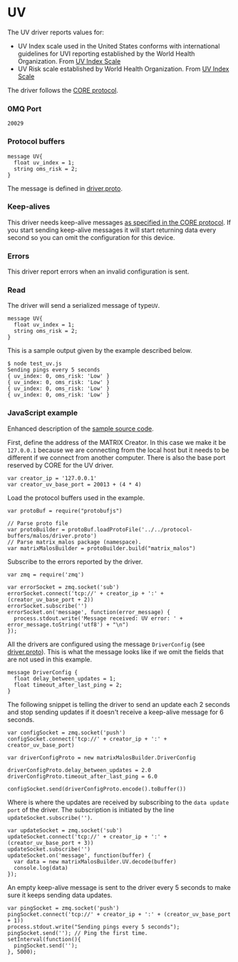 # UV

The UV driver reports values for:

* UV Index scale used in the United States conforms with international guidelines for UVI reporting established by the World Health Organization.  From [UV Index Scale](https://www.epa.gov/sunsafety/uv-index-scale-0) 
* UV Risk scale established by World Health Organization. From [UV Index Scale](https://www.epa.gov/sunsafety/uv-index-scale-0)

The driver follows the [CORE protocol](../index.md#protocol).

### 0MQ Port
```
20029
```

### Protocol buffers

```
message UV{
  float uv_index = 1;
  string oms_risk = 2;
}
```

The message is defined in [driver.proto](https://github.com/matrix-io/protocol-buffers/blob/master/malos/driver.proto).

### Keep-alives

This driver needs keep-alive messages [as specified in the CORE protocol](https:////github.com/matrix-io/matrix-creator-malos/blob/master/README.md#keep-alive-port).
If you start sending keep-alive messages it will start returning data every second so you can omit the configuration for this device.


### Errors

This driver report errors when an invalid configuration is sent.

### Read

The driver will send a serialized message of type`UV`.

```
message UV{
  float uv_index = 1;
  string oms_risk = 2;
}
```

This is a sample output given by the example described below.

```
$ node test_uv.js 
Sending pings every 5 seconds
{ uv_index: 0, oms_risk: 'Low' }
{ uv_index: 0, oms_risk: 'Low' }
{ uv_index: 0, oms_risk: 'Low' }
{ uv_index: 0, oms_risk: 'Low' }
```

### JavaScript example

Enhanced description of the [sample source code](https://github.com/matrix-io/matrix-creator-malos/blob/master/src/js_test/test_uv.js).

First, define the address of the MATRIX Creator. In this case we make it be `127.0.0.1`
because we are connecting from the local host but it needs to be different if we
connect from another computer. There is also the base port reserved by CORE for
the UV driver.

```
var creator_ip = '127.0.0.1'
var creator_uv_base_port = 20013 + (4 * 4) 
```

Load the protocol buffers used in the example.

```
var protoBuf = require("protobufjs")

// Parse proto file
var protoBuilder = protoBuf.loadProtoFile('../../protocol-buffers/malos/driver.proto')
// Parse matrix_malos package (namespace).
var matrixMalosBuilder = protoBuilder.build("matrix_malos")
```

Subscribe to the errors reported by the driver. 

```
var zmq = require('zmq')

var errorSocket = zmq.socket('sub')
errorSocket.connect('tcp://' + creator_ip + ':' + (creator_uv_base_port + 2))
errorSocket.subscribe('')
errorSocket.on('message', function(error_message) {
  process.stdout.write('Message received: UV error: ' + error_message.toString('utf8') + "\n")
});
```
All the drivers are configured using the message `DriverConfig` (see [driver.proto](https://github.com/matrix-io/protocol-buffers/blob/master/malos/driver.proto)).
This is what the message looks like if we omit the fields that are not used in this example.

    message DriverConfig {
      float delay_between_updates = 1;
      float timeout_after_last_ping = 2;
    }

The following snippet is telling the driver to send an update each 2 seconds
and stop sending updates if it doesn't receive a keep-alive message for 6 seconds.

```
var configSocket = zmq.socket('push')
configSocket.connect('tcp://' + creator_ip + ':' + creator_uv_base_port)

var driverConfigProto = new matrixMalosBuilder.DriverConfig

driverConfigProto.delay_between_updates = 2.0
driverConfigProto.timeout_after_last_ping = 6.0

configSocket.send(driverConfigProto.encode().toBuffer())
```

Where is where the updates are received by subscribing to the `data update port` of the driver.
The subscription is initiated by the line `updateSocket.subscribe('')`.

```
var updateSocket = zmq.socket('sub')
updateSocket.connect('tcp://' + creator_ip + ':' + (creator_uv_base_port + 3))
updateSocket.subscribe('')
updateSocket.on('message', function(buffer) {
  var data = new matrixMalosBuilder.UV.decode(buffer)
  console.log(data)
});
```
An empty keep-alive message is sent to the driver every 5 seconds to make sure it keeps
sending data updates.

```
var pingSocket = zmq.socket('push')
pingSocket.connect('tcp://' + creator_ip + ':' + (creator_uv_base_port + 1))
process.stdout.write("Sending pings every 5 seconds");
pingSocket.send(''); // Ping the first time.
setInterval(function(){
  pingSocket.send('');
}, 5000);
```
